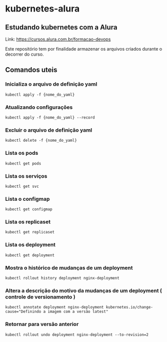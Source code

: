 # kubernetes-alura

## Estudando kubernetes com a Alura 

Link: https://cursos.alura.com.br/formacao-devops

Este repositório tem por finalidade armazenar os arquivos criados durante o decorrer do curso.


## Comandos uteis

### Inicializa o arquivo de definição yaml
```kubectl apply -f {nome_do_yaml}```
### Atualizando configurações
```kubectl apply -f {nome_do_yaml} --record```
### Excluir o arquivo de definição yaml
```kubectl delete -f {nome_do_yaml}```
### Lista os pods
```kubectl get pods```
### Lista os serviços
```kubectl get svc```
### Lista o configmap
```kubectl get configmap```
### Lista os replicaset
```kubectl get replicaset```
### Lista os deployment
```kubectl get deployment```
### Mostra o histórico de mudanças de um deployment
```kubectl rollout history deployment nginx-deployment```
### Altera a descrição do motivo da mudanças de um deployment ( controle de versionamento )
```kubectl annotate deployment nginx-deployment kubernetes.io/change-cause="Definindo a imagem com a versão latest"```
### Retornar para versão anterior
```kubectl rollout undo deployment nginx-deployment --to-revision=2```